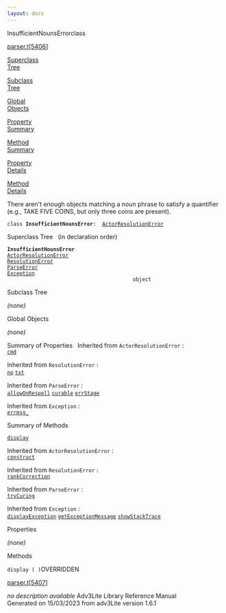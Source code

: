 ```yaml
---
layout: docs
---
```

<span class="title">InsufficientNounsError</span><span class="type">class</span>

[parser.t](../file/parser.t.html)\[[5406](../source/parser.t.html#5406)\]

[Superclass  
Tree](#_SuperClassTree_)

[Subclass  
Tree](#_SubClassTree_)

[Global  
Objects](#_ObjectSummary_)

[Property  
Summary](#_PropSummary_)

[Method  
Summary](#_MethodSummary_)

[Property  
Details](#_Properties_)

[Method  
Details](#_Methods_)



There aren't enough objects matching a noun phrase to satisfy a
quantifier (e.g., TAKE FIVE COINS, but only three coins are present).

`class `**`InsufficientNounsError`**` :   `[`ActorResolutionError`](../object/ActorResolutionError.html)



<span id="_SuperClassTree_"></span>



<span class="hdln">Superclass Tree</span>   (in declaration order)



**`InsufficientNounsError`**  
[`ActorResolutionError`](../object/ActorResolutionError.html)  
[`ResolutionError`](../object/ResolutionError.html)  
[`ParseError`](../object/ParseError.html)  
[`Exception`](../object/Exception.html)  
`                                         object`  
<span id="_SubClassTree_"></span>



<span class="hdln">Subclass Tree</span>  



*(none)* <span id="_ObjectSummary_"></span>



<span class="hdln">Global Objects</span>  



*(none)* <span id="_PropSummary_"></span>



<span class="hdln">Summary of Properties</span>  
Inherited from `ActorResolutionError` :  
[`cmd`](../object/ActorResolutionError.html#cmd)

Inherited from `ResolutionError` :  
[`np`](../object/ResolutionError.html#np) [`txt`](../object/ResolutionError.html#txt)

Inherited from `ParseError` :  
[`allowOnRespell`](../object/ParseError.html#allowOnRespell) [`curable`](../object/ParseError.html#curable) [`errStage`](../object/ParseError.html#errStage)

Inherited from `Exception` :  
[`errmsg_`](../object/Exception.html#errmsg_)

<span id="_MethodSummary_"></span>



<span class="hdln">Summary of Methods</span>  



[`display`](#display)

Inherited from `ActorResolutionError` :  
[`construct`](../object/ActorResolutionError.html#construct)

Inherited from `ResolutionError` :  
[`rankCorrection`](../object/ResolutionError.html#rankCorrection)

Inherited from `ParseError` :  
[`tryCuring`](../object/ParseError.html#tryCuring)

Inherited from `Exception` :  
[`displayException`](../object/Exception.html#displayException) [`getExceptionMessage`](../object/Exception.html#getExceptionMessage) [`showStackTrace`](../object/Exception.html#showStackTrace)

<span id="_Properties_"></span>



<span class="hdln">Properties</span>  



*(none)* <span id="_Methods_"></span>



<span class="hdln">Methods</span>  



<span id="display"></span>

`display ( )`<span class="rem">OVERRIDDEN</span>

[parser.t](../file/parser.t.html)\[[5407](../source/parser.t.html#5407)\]



*no description available*
Adv3Lite Library Reference Manual  
Generated on 15/03/2023 from adv3Lite version 1.6.1


